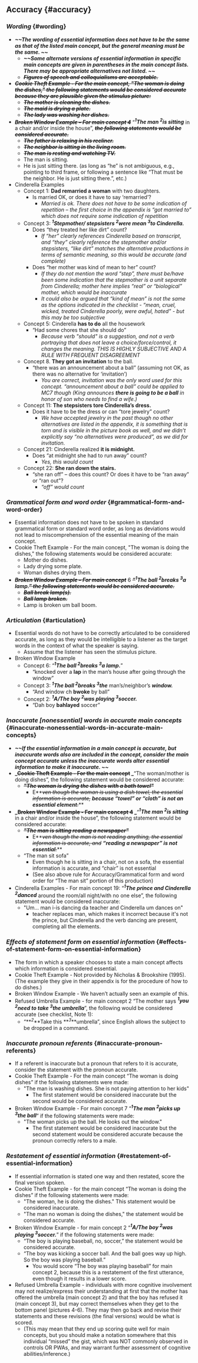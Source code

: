 ## **Accuracy** {#accuracy}

### **_Wording_** {#wording}

*   **_~~The wording of essential information does not have to be the same as that of the listed main concept, but the general meaning must be the same. ~~_**
    *   **_~~Some alternate versions of essential information in specific main concepts are given in parentheses in the main concept lists. There may be appropriate alternatives not listed. ~~_**
    *   **_~~Figures of speech and colloquialisms are acceptable.~~_**
*   **_~~Cookie Theft Example - For the main concept, &quot;The woman is doing the dishes,&quot; the following statements would be considered accurate because they are plausible given the stimulus picture:~~_**
    *   **_~~The mother is cleaning the dishes.~~_**
    *   **_~~The maid is drying a plate.~~_**
    *   **_~~The lady was washing her dishes.~~_**
*   **_~~Broken Window Example – For main concept 4~~_** “**_<sup>1</sup>The man <sup>2</sup>is sitting_** in a chair and/or inside the house”, **_~~the following statements would be considered accurate.~~_**
    *   **_~~The father is relaxing in his recliner.~~_**
    *   **_~~The neighbor is sitting in the living room.~~_**
    *   **_~~The man is resting and watching TV.~~_**
    *   The man is sitting.
    *   He is just sitting there. (as long as “he” is not ambiguous, e.g., pointing to third frame, or following a sentence like “That must be the neighbor. He is just sitting there.”, etc.)
*   Cinderella Examples
    *   Concept 1: **Dad remarried a woman** with two daughters.
        *   Is married OK, or does it have to say ‘remarried’?
            *   _Married is ok. There does not have to be some indication of repetition – the first choice in the appendix is “got married to” which does not require some indication of repetition_
    *   Concept 3: **_<sup>1</sup>Stepmother/ stepsisters <sup>2</sup>were mean <sup>3</sup>to Cinderella._**
        *   Does “they treated her like dirt” count?
            *   _If “her” clearly references Cinderella based on transcript, and “they” clearly reference the stepmother and/or stepsisters, “like dirt” matches the alternative productions in terms of semantic meaning, so this would be accurate (and complete)_
        *   Does “her mother was kind of mean to her” count?
            *   _If they do not mention the word “step”, there must be/have been some indication that the stepmother is a unit separate from Cinderella; mother here implies “real” or “biological” mother, which would be inaccurate_
            *   _It could also be argued that “kind of mean” is not the same as the options indicated in the checklist - “mean, cruel, wicked, treated Cinderella poorly, were awful, hated” - but this may be too subjective_
    *   Concept 5: Cinderella **has to do** all the housework
        *   “Had some chores that she should do”
            *   _Because verb &quot;should&quot; is a suggestion, and not a verb portraying that does not leave a choice/force/control, it changes the meaning. THIS IS HIGHLY SUBJECTIVE AND A RULE WITH FREQUENT DISAGREEMENT_
    *   Concept 8\. **They got an invitation** to the ball.
        *   “there was an announcement about a ball” (assuming not OK, as there was no alternative for ‘invitation’)
            *   _You are correct, invitation was the only word used for this concept. “announcement about a ball” could be applied to MC7 though (King announces_ **_there is going to be a ball_** _in honor of son who needs to find a wife.)_
    *   Concept 11: **The stepsisters tore Cinderella’s dress.**
        *   Does it have to be the dress or can “tore jewelry” count?
            *   _We have accepted jewelry in the past though no other alternatives are listed in the appendix, it is something that is torn and is visible in the picture book as well, and we didn’t explicitly say “no alternatives were produced”, as we did for invitation._
    *   Concept 21: Cinderella realized **it is midnight.**
        *   Does “at midnight she had to run away” count?
            *   _Yes, this would count_
    *   Concept 22: **She ran down the stairs.**
        *   “she ran off” – does this count? Or does it have to be “ran away” or “ran out”?
            *   _“off” would count_

### **_Grammatical form and word order_** {#grammatical-form-and-word-order}

*   Essential information does not have to be spoken in standard grammatical form or standard word order, as long as deviations would not lead to miscomprehension of the essential meaning of the main concept. 
*   Cookie Theft Example - For the main concept, &quot;The woman is doing the dishes,&quot; the following statements would be considered accurate:
    *   Mother do dishes.
    *   Lady drying some plate.
    *   Woman dishes drying them.
*   **_~~Broken Window Example – For main concept~~_** 6 **_~~“~~<sup>1</sup>The ball <sup>2</sup>breaks <sup>3</sup>a lamp.~~” the following statements would be considered accurate.~~_**
    *   **_~~Ball break lamp(s).~~_**
    *   **_~~Ball lamp broken.~~_**
    *   Lamp is broken um ball boom.

### **_Articulation_** {#articulation}

*   Essential words do not have to be correctly articulated to be considered accurate, as long as they would be intelligible to a listener as the target words in the context of what the speaker is saying. 
    *   Assume that the listener has seen the stimulus picture.
*   Broken Window Example
    *   Concept 6: “**_<sup>1</sup>The ball <sup>2</sup>breaks <sup>3</sup>a lamp._**”
        *   “knocked over a **lap** in the man’s house after going through the window”
    *   Concept 3: **_<sup>1</sup>The ball <sup>2</sup>breaks <sup>3</sup>the_** man’s/neighbor’s **_window._**
        *   “And window ch **bwoke** by ball”
    *   Concept 2: **_<sup>1</sup>A/The boy <sup>2</sup>was playing <sup>3</sup>soccer._**
        *   “Dah boy **bahlayed** soccer”

### **_Inaccurate [nonessential] words in accurate main concepts_** {#inaccurate-nonessential-words-in-accurate-main-concepts}

*   **_~~If the essential information in a main concept is accurate, but inaccurate words also are included in the concept, consider the main concept accurate unless the inaccurate words alter essential information to make it inaccurate. ~~_**
*   **_~~Cookie Theft Example - For the main concept~~ _**“The woman/mother is doing dishes”, the following statement would be considered accurate:
    *   **_~~&quot;The woman is drying the dishes with a bath towel&quot;~~_**
        *   E**_~~ven though the woman is using a dish towel, the essential information is accurate,~~ _**because “towel” or “cloth” is not an essential element**_~~.~~_**
*   **_~~Broken Window Example - For main concept 4~~ _**“**_<sup>1</sup>The man <sup>2</sup>is sitting_** in a chair and/or inside the house”, the following statement would be considered accurate:
    *   **_~~&quot;The man is sitting reading a newspaper&quot;~~_**
        *   E**_~~ven though the man is not reading anything, the essential information is accurate, and~~ _**“reading a newspaper” is not essential**_~~.~~_**
    *   “The man sit sofa”
        *   Even though he is sitting in a chair, not on a sofa, the essential information is accurate, and “chair” is not essential
        *   (See also above rule for Accuracy/Grammatical form and word order for “The man sit” portion of this production)
*   Cinderella Examples - For main concept 19: “**_<sup>1</sup>The prince and Cinderella <sup>2</sup>danced_** around the room/all night/with no one else”, the following statement would be considered inaccurate:
    *   &quot;Um… man i-is dancing da teacher and Cinderella um dances on&quot;
        *   teacher replaces man, which makes it incorrect because it&#039;s not the prince, but Cinderella and the verb dancing are present, completing all the elements.

### **_Effects of statement form on essential information_** {#effects-of-statement-form-on-essential-information}

*   The form in which a speaker chooses to state a main concept affects which information is considered essential. 
*   Cookie Theft Example - Not provided by Nicholas &amp; Brookshire (1995). (The example they give in their appendix is for the procedure of how to do dishes.)
*   Broken Window Example - We haven’t actually seen an example of this.
*   Refused Umbrella Example - for main concept 2 “The mother says **_<sup>1</sup>you <sup>2</sup>need to take <sup>3</sup>the umbrella_**”, the following would be considered accurate (see checklist, Note 1):
    *   “**_<sup>2</sup>_**Take this **_<sup>3</sup>_**umbrella”, since English allows the subject to be dropped in a command.

### **_Inaccurate pronoun referents_** {#inaccurate-pronoun-referents}

*   If a referent is inaccurate but a pronoun that refers to it is accurate, consider the statement with the pronoun accurate. 
*   Cookie Theft Example - For the main concept “The woman is doing dishes” if the following statements were made:
    *   &quot;The man is washing dishes. She is not paying attention to her kids&quot;
        *   The first statement would be considered inaccurate but the second would be considered accurate.
*   Broken Window Example - For main concept 7 “**_<sup>1</sup>The man <sup>2</sup>picks up <sup>3</sup>the ball_**” if the following statements were made:
    *   &quot;The woman picks up the ball. He looks out the window.&quot;
        *   The first statement would be considered inaccurate but the second statement would be considered accurate because the pronoun correctly refers to a male.

### **_Restatement of essential information_** {#restatement-of-essential-information}

*   If essential information is stated one way and then restated, score the final version spoken. 
*   Cookie Theft Example - for the main concept “The woman is doing the dishes” if the following statements were made:
    *   &quot;The woman, he is doing the dishes.&quot; This statement would be considered inaccurate.
    *   &quot;The man no woman is doing the dishes,&quot; the statement would be considered accurate.
*   Broken Window Example - for main concept 2 “**_<sup>1</sup>A/The boy <sup>2</sup>was playing <sup>3</sup>soccer._**” if the following statements were made:
    *   “The boy is playing baseball, no, soccer,” the statement would be considered accurate.
    *   “The boy was kicking a soccer ball. And the ball goes way up high. So the boy was playing baseball.”
        *   You would score “The boy was playing baseball” for main concept 2, because this is a restatement of the first utterance, even though it results in a lower score.
*   Refused Umbrella Example - individuals with more cognitive involvement may not realize/express their understanding at first that the mother has offered the umbrella (main concept 2) and that the boy has refused it (main concept 3), but may correct themselves when they get to the bottom panel (pictures 4-6). They may then go back and revise their statements and these revisions (the final versions) would be what is scored.
    *   (This may mean that they end up scoring quite well for main concepts, but you should make a notation somewhere that this individual “missed” the gist, which was NOT commonly observed in controls OR PWAs, and may warrant further assessment of cognitive abilities/inference.)